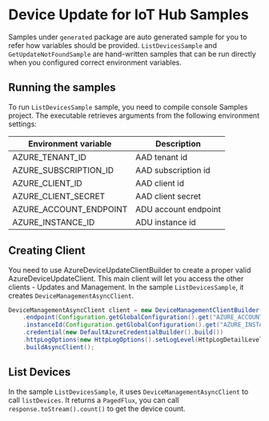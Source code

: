 # Device Update for IoT Hub Samples

Samples under `generated` package are auto generated sample for you to refer how variables should be provided. 
`ListDevicesSample` and `GetUpdateNotFoundSample` are hand-written samples that can be run directly when you configured correct environment variables.

## Running the samples

To run `ListDevicesSample` sample, you need to compile console Samples project. The executable retrieves arguments from the following
environment settings:

| Environment variable   | Description          |
| ---------------------- | -------------------- |
| AZURE_TENANT_ID        | AAD tenant id        |
| AZURE_SUBSCRIPTION_ID  | AAD subscription id  |
| AZURE_CLIENT_ID        | AAD client id        |
| AZURE_CLIENT_SECRET    | AAD client secret    |
| AZURE_ACCOUNT_ENDPOINT | ADU account endpoint |
| AZURE_INSTANCE_ID      | ADU instance id      |


## Creating Client

You need to use AzureDeviceUpdateClientBuilder to create a proper valid AzureDeviceUpdateClient. This main client will
let you access the other clients - Updates and Management. In the sample `ListDevicesSample`, it creates `DeviceManagementAsyncClient`.

```java com.azure.iot.deviceupdate.DeviceManagementAsyncClient.instantiate
DeviceManagementAsyncClient client = new DeviceManagementClientBuilder()
    .endpoint(Configuration.getGlobalConfiguration().get("AZURE_ACCOUNT_ENDPOINT"))
    .instanceId(Configuration.getGlobalConfiguration().get("AZURE_INSTANCE_ID"))
    .credential(new DefaultAzureCredentialBuilder().build())
    .httpLogOptions(new HttpLogOptions().setLogLevel(HttpLogDetailLevel.BODY_AND_HEADERS))
    .buildAsyncClient();
```

## List Devices

In the sample `ListDevicesSample`, it uses `DeviceManagementAsyncClient` to call `listDevices`. 
It returns a `PagedFlux`, you can call `response.toStream().count()` to get the device count.

